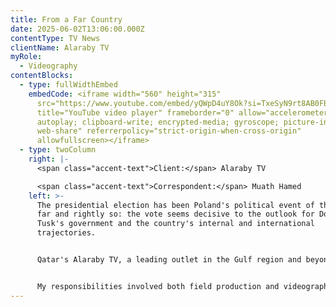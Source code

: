 ```yaml
---
title: From a Far Country
date: 2025-06-02T13:06:00.000Z
contentType: TV News
clientName: Alaraby TV
myRole:
  - Videography
contentBlocks:
  - type: fullWidthEmbed
    embedCode: <iframe width="560" height="315"
      src="https://www.youtube.com/embed/yQWpD4uY8Ok?si=TxeSyN9rt8AB0FBB"
      title="YouTube video player" frameborder="0" allow="accelerometer;
      autoplay; clipboard-write; encrypted-media; gyroscope; picture-in-picture;
      web-share" referrerpolicy="strict-origin-when-cross-origin"
      allowfullscreen></iframe>
  - type: twoColumn
    right: |-
      <span class="accent-text">Client:</span> Alaraby TV

      <span class="accent-text">Correspondent:</span> Muath Hamed
    left: >-
      The presidential election has been Poland's political event of the year so
      far and rightly so: the vote seems decisive to the outlook for Donald
      Tusk's government and the country's internal and international
      trajectories.


      Qatar's Alaraby TV, a leading outlet in the Gulf region and beyond, wished to bring their audiences up to speed with the arguably somewhat exotic themes that move Polish people. I worked with their European correspondent, [Muath Hamed](https://x.com/MuathHamed), to deliver a comprehensive yet not overwhelming coverage of the vote.


      My responsibilities involved both field production and videography, while Muath took care of editing.
---
```

